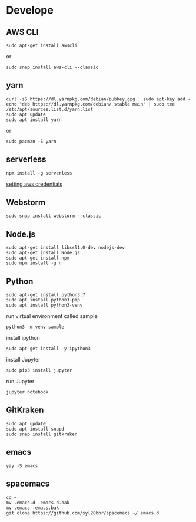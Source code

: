 # Develope

## AWS CLI
```
sudo apt-get install awscli
```
or
```
sudo snap install aws-cli --classic
```

## yarn

```
curl -sS https://dl.yarnpkg.com/debian/pubkey.gpg | sudo apt-key add -
echo "deb https://dl.yarnpkg.com/debian/ stable main" | sudo tee /etc/apt/sources.list.d/yarn.list
sudo apt update
sudo apt install yarn
```
or
```
sudo pacman -S yarn
```

## serverless

```
npm install -g serverless
```

[setting aws credentials](https://serverless.com/framework/docs/providers/aws/guide/credentials/)

## Webstorm

```
sudo snap install webstorm --classic
```

## Node.js
```
sudo apt-get install libssl1.0-dev nodejs-dev
sudo apt-get install Node.js
sudo apt-get install npm
sudo npm install -g n
```

## Python

```
sudo apt-get install python3.7
sudo apt install python3-pip
sudo apt install python3-venv
```

run virtual environment called sample
```
python3 -m venv sample
```

install ipython
```
sudo apt-get install -y ipython3
```

install Jupyter
```
sudo pip3 install jupyter
```

run Jupyter
```
jupyter notebook
```

## GitKraken
```
sudo apt update
sudo apt install snapd
sudo snap install gitkraken
```

## emacs
```
yay -S emacs
```

## spacemacs
```
cd ~
mv .emacs.d .emacs.d.bak
mv .emacs .emacs.bak
git clone https://github.com/syl20bnr/spacemacs ~/.emacs.d
```
